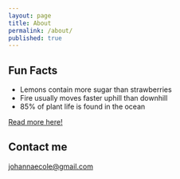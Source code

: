 ```yaml
---
layout: page
title: About
permalink: /about/
published: true
---
```




## Fun Facts
* Lemons contain more sugar than strawberries
* Fire usually moves faster uphill than downhill
* 85% of plant life is found in the ocean

[Read more here!](http://whatthafact.com/interesting-facts-about-nature/#ixzz3Aq6phcCF)


## Contact me

[johannaecole@gmail.com](mailto:johannaecole@gmail.com)
